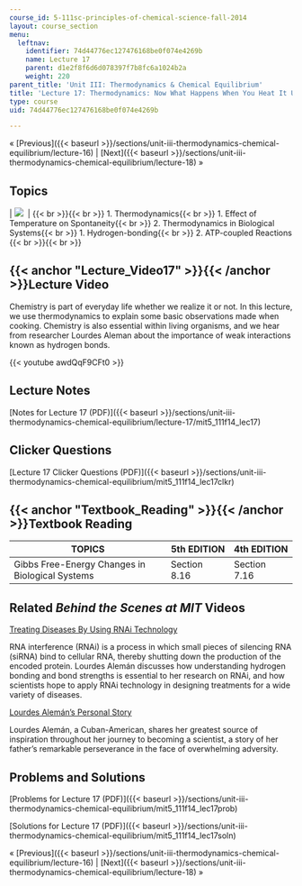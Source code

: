 ```yaml
---
course_id: 5-111sc-principles-of-chemical-science-fall-2014
layout: course_section
menu:
  leftnav:
    identifier: 74d44776ec127476168be0f074e4269b
    name: Lecture 17
    parent: d1e2f8f6d6d078397f7b8fc6a1024b2a
    weight: 220
parent_title: 'Unit III: Thermodynamics & Chemical Equilibrium'
title: 'Lecture 17: Thermodynamics: Now What Happens When You Heat It Up?'
type: course
uid: 74d44776ec127476168be0f074e4269b

---
```


« [Previous]({{< baseurl >}}/sections/unit-iii-thermodynamics-chemical-equilibrium/lecture-16) | [Next]({{< baseurl >}}/sections/unit-iii-thermodynamics-chemical-equilibrium/lecture-18) »

Topics
------

| ![](/coursemedia/5-111sc-principles-of-chemical-science-fall-2014/4e39e3da6e9d2288e23f1bb3fc0179f6_Lecture_17.jpg)  |  {{< br >}}{{< br >}} 1.  Thermodynamics{{< br >}}    1.  Effect of Temperature on Spontaneity{{< br >}}    2.  Thermodynamics in Biological Systems{{< br >}}        1.  Hydrogen-bonding{{< br >}}        2.  ATP-coupled Reactions {{< br >}}{{< br >}}  

{{< anchor "Lecture_Video17" >}}{{< /anchor >}}Lecture Video
------------------------------------------------------------

Chemistry is part of everyday life whether we realize it or not. In this lecture, we use thermodynamics to explain some basic observations made when cooking. Chemistry is also essential within living organisms, and we hear from researcher Lourdes Aleman about the importance of weak interactions known as hydrogen bonds.

{{< youtube awdQqF9CFt0 >}}

Lecture Notes
-------------

[Notes for Lecture 17 (PDF)]({{< baseurl >}}/sections/unit-iii-thermodynamics-chemical-equilibrium/lecture-17/mit5_111f14_lec17)

Clicker Questions
-----------------

[Lecture 17 Clicker Questions (PDF)]({{< baseurl >}}/sections/unit-iii-thermodynamics-chemical-equilibrium/mit5_111f14_lec17clkr)

{{< anchor "Textbook_Reading" >}}{{< /anchor >}}Textbook Reading
----------------------------------------------------------------

| TOPICS | 5th EDITION | 4th EDITION |
| --- | --- | --- |
| Gibbs Free-Energy Changes in Biological Systems | Section 8.16 | Section 7.16 

Related _Behind the Scenes at MIT_ Videos
-----------------------------------------

[Treating Diseases By Using RNAi Technology](http://techtv.mit.edu/videos/24146-treating-diseases-by-using-rnai-technology)

RNA interference (RNAi) is a process in which small pieces of silencing RNA (siRNA) bind to cellular RNA, thereby shutting down the production of the encoded protein. Lourdes Alemán discusses how understanding hydrogen bonding and bond strengths is essential to her research on RNAi, and how scientists hope to apply RNAi technology in designing treatments for a wide variety of diseases.

[Lourdes Alemán’s Personal Story](http://techtv.mit.edu/videos/24172-lourdes-aleman-s-personal-story)

Lourdes Alemán, a Cuban-American, shares her greatest source of inspiration throughout her journey to becoming a scientist, a story of her father’s remarkable perseverance in the face of overwhelming adversity.

Problems and Solutions
----------------------

[Problems for Lecture 17 (PDF)]({{< baseurl >}}/sections/unit-iii-thermodynamics-chemical-equilibrium/mit5_111f14_lec17prob)

[Solutions for Lecture 17 (PDF)]({{< baseurl >}}/sections/unit-iii-thermodynamics-chemical-equilibrium/mit5_111f14_lec17soln)

« [Previous]({{< baseurl >}}/sections/unit-iii-thermodynamics-chemical-equilibrium/lecture-16) | [Next]({{< baseurl >}}/sections/unit-iii-thermodynamics-chemical-equilibrium/lecture-18) »